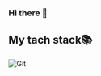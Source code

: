 ### Hi there 👋


<h2>My tach stack📚</h2>

![Git](https://img.shields.io/badge/-Git-F05032?style=for-the-bage&logo=git&logoColor=ffffff)


<!--
**deokkeun/deokkeun** is a ✨ _special_ ✨ repository because its `README.md` (this file) appears on your GitHub profile.

Here are some ideas to get you started:

- 🔭 I’m currently working on ...
- 🌱 I’m currently learning ...
- 👯 I’m looking to collaborate on ...
- 🤔 I’m looking for help with ...
- 💬 Ask me about ...
- 📫 How to reach me: ...
- 😄 Pronouns: ...
- ⚡ Fun fact: ...
-->
